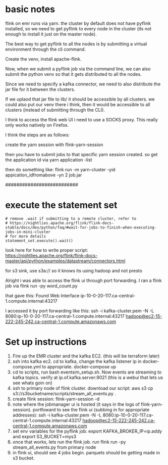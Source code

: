
# basic notes

flink on emr runs via yarn. the cluster by default does not have pyflink installed, so we need to get pyflink to every node in the cluster (its not enough to install it just on the master node).

The best way to get pyflink to all the nodes is by submitting a virtual environment through the cli command. 

Create the venv, install apache-flink. 

Now, when we submit a pyflink job via the command line, we can also submit the python venv so that it gets distributed to all the nodes. 

Since we need to specify a kafka connector, we need to also distribute the jar file for it between the clusters. 

If we uplaod that jar file to lib/ it should be accessible by all clusters.
we could also put our venv there i think, then it would be accessible to all clusters (instead of submitting through the CLI).

I think to access the flink web UI i need to use a SOCKS proxy. This really only works natively on Firefox. 

I think the steps are as follows:

create the yarn session with
flink-yarn-session

then you have to submit jobs to that specific yarn session created. so get the application id via
yarn application -list

then do something like: flink run -m yarn-cluster -yid appication_idfromabove -yn 2 job.jar 


##########################
# execute the statement set
    # remove .wait if submitting to a remote cluster, refer to
    # https://nightlies.apache.org/flink/flink-docs-stable/docs/dev/python/faq/#wait-for-jobs-to-finish-when-executing-jobs-in-mini-cluster
    # for more details
    statement_set.execute().wait()

look here for how to write proper script:
https://nightlies.apache.org/flink/flink-docs-master/api/python/examples/datastream/connectors.html

for s3 sink, use s3a:// so it knows its using hadoop and not presto


Alright i was able to access the flink ui through port forwarding. I ran a flink job via
flink run -py word_count.py

that gave this:
Found Web Interface ip-10-0-20-117.ca-central-1.compute.internal:43217

I accessed it by port forwarding like this: 
ssh -i kafka-cluster.pem -N -L 8080:ip-10-0-20-117.ca-central-1.compute.internal:43217 hadoop@ec2-15-222-245-242.ca-central-1.compute.amazonaws.com

# Set up instructions

1. Fire up the EMR cluster and the kafka EC2. (this will be terraform later)
2. ssh into kafka ec2. cd to kafka, change the kafka listener ip in docker-compose.yml to appropriate. docker-compose up
3. cd to scripts, run bash eventsim_setup.sh. Now events are streaming to kafka topics. verify at ip.of.kafka.server:9021 (this is a webui that lets us see whats goin on)
4. ssh to primary node of flink cluster. download our script: aws s3 cp s3://s3bucketname/scripts/stream_all_events.py .
4. create flink session: flink-yarn-session -d
5. note where the jobmanager ui is hosted (it says in the logs of flink-yarn-session). portfoward to see the flink ui (subbing in for appropriate addresses): ssh -i kafka-cluster.pem -N -L 8080:ip-10-0-20-117.ca-central-1.compute.internal:43217 hadoop@ec2-15-222-245-242.ca-central-1.compute.amazonaws.com
6. set env variables for the pyflink job: export KAFKA_BROKER_IP=ip.addy and export S3_BUCKET=mys3 
7. once that works, lets run the flink job. run flink run -py stream_all_events.py from primary node
8. in flink ui, should see 4 jobs begin. parquets should be getting made in s3 bucket. 
